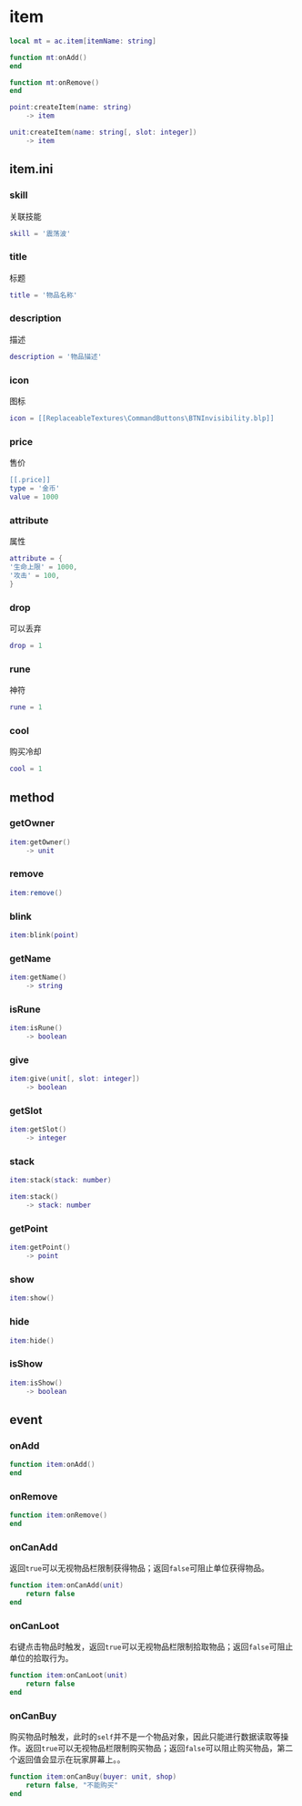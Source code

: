 # item
```lua
local mt = ac.item[itemName: string]

function mt:onAdd()
end

function mt:onRemove()
end
```

```lua
point:createItem(name: string)
    -> item

unit:createItem(name: string[, slot: integer])
    -> item
```

## item.ini

### skill
关联技能

```lua
skill = '震荡波'
```

### title
标题

```lua
title = '物品名称'
```

### description
描述

```lua
description = '物品描述'
```

### icon
图标

```lua
icon = [[ReplaceableTextures\CommandButtons\BTNInvisibility.blp]]
```

### price
售价

```lua
[[.price]]
type = '金币'
value = 1000
```

### attribute
属性

```lua
attribute = {
'生命上限' = 1000,
'攻击' = 100,
}
```

### drop
可以丢弃

```lua
drop = 1
```

### rune
神符

```lua
rune = 1
```

### cool
购买冷却

```lua
cool = 1
```

## method

### getOwner
```lua
item:getOwner()
    -> unit
```

### remove
```lua
item:remove()
```

### blink
```lua
item:blink(point)
```

### getName
```lua
item:getName()
    -> string
```

### isRune
```lua
item:isRune()
    -> boolean
```

### give
```lua
item:give(unit[, slot: integer])
    -> boolean
```

### getSlot
```lua
item:getSlot()
    -> integer
```

### stack
```lua
item:stack(stack: number)

item:stack()
    -> stack: number
```

### getPoint
```lua
item:getPoint()
    -> point
```

### show
```lua
item:show()
```

### hide
```lua
item:hide()
```

### isShow
```lua
item:isShow()
    -> boolean
```

## event

### onAdd
```lua
function item:onAdd()
end
```

### onRemove
```lua
function item:onRemove()
end
```

### onCanAdd

返回`true`可以无视物品栏限制获得物品；返回`false`可阻止单位获得物品。

```lua
function item:onCanAdd(unit)
    return false
end
```

### onCanLoot

右键点击物品时触发，返回`true`可以无视物品栏限制拾取物品；返回`false`可阻止单位的拾取行为。

```lua
function item:onCanLoot(unit)
    return false
end
```

### onCanBuy

购买物品时触发，此时的`self`并不是一个物品对象，因此只能进行数据读取等操作。返回`true`可以无视物品栏限制购买物品；返回`false`可以阻止购买物品，第二个返回值会显示在玩家屏幕上。。

```lua
function item:onCanBuy(buyer: unit, shop)
    return false, "不能购买"
end
```
